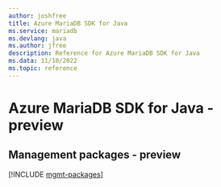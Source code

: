 ```yaml
---
author: joshfree
title: Azure MariaDB SDK for Java
ms.service: mariadb
ms.devlang: java
ms.author: jfree
description: Reference for Azure MariaDB SDK for Java
ms.data: 11/10/2022
ms.topic: reference
---
```

# Azure MariaDB SDK for Java - preview

## Management packages - preview
[!INCLUDE [mgmt-packages](mariadb-mgmt-index.md)]